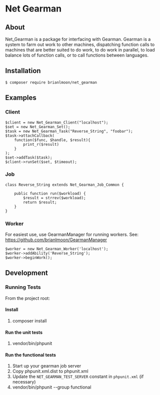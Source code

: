 # Net Gearman

## About

Net_Gearman is a package for interfacing with Gearman. Gearman is a system to farm out work to other machines, dispatching function calls to machines that are better suited to do work, to do work in parallel, to load balance lots of function calls, or to call functions between languages.

## Installation

```
$ composer require brianlmoon/net_gearman
```

## Examples

### Client

```
$client = new Net_Gearman_Client("localhost");
$set = new Net_Gearman_Set();
$task = new Net_Gearman_Task("Reverse_String", "foobar");
$task->attachCallback(
    function($func, $handle, $result){
        print_r($result)
    }
);
$set->addTask($task);
$client->runSet($set, $timeout);
```

### Job

```
class Reverse_String extends Net_Gearman_Job_Common {

    public function run($workload) {
        $result = strrev($workload);
        return $result;
    }
}
```

### Worker

For easiest use, use GearmanManager for running workers. See: https://github.com/brianlmoon/GearmanManager

```
$worker = new Net_Gearman_Worker('localhost');
$worker->addAbility('Reverse_String');
$worker->beginWork();
```

## Development

### Running Tests

From the project root:

#### Install
1. composer install

#### Run the unit tests
1. vendor/bin/phpunit

#### Run the functional tests
1. Start up your gearman job server
2. Copy phpunit.xml.dist to phpunit.xml
3. Update the `NET_GEARMAN_TEST_SERVER` constant in `phpunit.xml` (if necessary)
4. vendor/bin/phpunit --group functional
